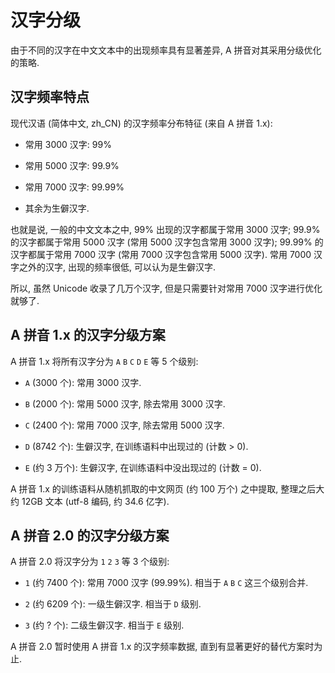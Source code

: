 # 汉字分级

由于不同的汉字在中文文本中的出现频率具有显著差异,
A 拼音对其采用分级优化的策略.

## 汉字频率特点

现代汉语 (简体中文, zh_CN) 的汉字频率分布特征 (来自 A 拼音 1.x):

- 常用 3000 汉字: 99%

- 常用 5000 汉字: 99.9%

- 常用 7000 汉字: 99.99%

- 其余为生僻汉字.

也就是说, 一般的中文文本之中, 99% 出现的汉字都属于常用 3000 汉字;
99.9% 的汉字都属于常用 5000 汉字 (常用 5000 汉字包含常用 3000 汉字);
99.99% 的汉字都属于常用 7000 汉字 (常用 7000 汉字包含常用 5000 汉字).
常用 7000 汉字之外的汉字, 出现的频率很低, 可以认为是生僻汉字.

所以, 虽然 Unicode 收录了几万个汉字,
但是只需要针对常用 7000 汉字进行优化就够了.

## A 拼音 1.x 的汉字分级方案

A 拼音 1.x 将所有汉字分为 `A` `B` `C` `D` `E` 等 5 个级别:

- `A` (3000 个): 常用 3000 汉字.

- `B` (2000 个): 常用 5000 汉字, 除去常用 3000 汉字.

- `C` (2400 个): 常用 7000 汉字, 除去常用 5000 汉字.

- `D` (8742 个): 生僻汉字, 在训练语料中出现过的 (计数 > 0).

- `E` (约 3 万个): 生僻汉字, 在训练语料中没出现过的 (计数 = 0).

A 拼音 1.x 的训练语料从随机抓取的中文网页 (约 100 万个) 之中提取,
整理之后大约 12GB 文本 (utf-8 编码, 约 34.6 亿字).

## A 拼音 2.0 的汉字分级方案

A 拼音 2.0 将汉字分为 `1` `2` `3` 等 3 个级别:

- `1` (约 7400 个): 常用 7000 汉字 (99.99%).
  相当于 `A` `B` `C` 这三个级别合并.

- `2` (约 6209 个): 一级生僻汉字.
  相当于 `D` 级别.

- `3` (约 ? 个): 二级生僻汉字.
  相当于 `E` 级别.

A 拼音 2.0 暂时使用 A 拼音 1.x 的汉字频率数据,
直到有显著更好的替代方案时为止.

